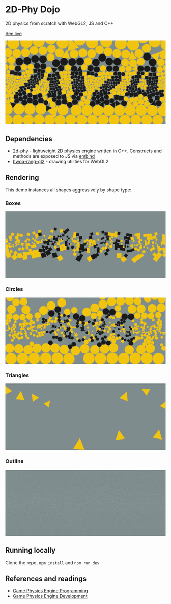 # 2D-Phy Dojo

2D physics from scratch with WebGL2, JS and C++

[See live](https://gnikoloff.github.io/2d-phy-dojo/)

![export image](https://github.com/gnikoloff/2d-phy-dojo/blob/main/public/preview-2024.png?raw=true)

## Dependencies

- [2d-phy](https://github.com/gnikoloff/2d-phy) - lightweight 2D physics engine written in C++. Constructs and methods are exposed to JS via [embind](https://emscripten.org/docs/porting/connecting_cpp_and_javascript/embind.html)
- [hwoa-rang-gl2](https://github.com/gnikoloff/hwoa-rang-gl2) - drawing utilities for WebGL2

## Rendering

This demo instances all shapes aggressively by shape type:

### Boxes

![boxes only](https://github.com/gnikoloff/2d-phy-dojo/blob/main/public/boxes.png?raw=true)

### Circles

![circles only](https://github.com/gnikoloff/2d-phy-dojo/blob/main/public/circles.png?raw=true)

### Triangles

![triangles only](https://github.com/gnikoloff/2d-phy-dojo/blob/main/public/triangles.png?raw=true)

### Outline

![outline only](https://github.com/gnikoloff/2d-phy-dojo/blob/main/public/outline.png?raw=true)

## Running locally

Clone the repo, `npm install` and `npm run dev`

## References and readings

- [Game Physics Engine Programming](https://pikuma.com/courses/game-physics-engine-programming)
- [Game Physics Engine Development](https://www.amazon.de/-/en/Ian-Millington/dp/0123819768)
